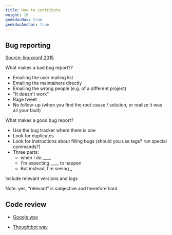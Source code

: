```yaml
---
title: How to contribute
weight: 10
geekdocNav: true
geekdocAnchor: true
---
```


## Bug reporting

[Source: linuxconf 2015](https://fr.slideshare.net/jpetazzo/how-to-contribute-to-large-open-source-projects-like-docker-linuxcon-2015)

What makes a bad bug report??

- Emailing the user mailing list
- Emailing the maintainers directly
- Emailing the wrong people (e.g. of a different project)
- "It doesn't work"
- Rage tweet
- No follow-up (when you find the root cause / solution, or realize it was all your fault)

What makes a good bug report?

- Use the bug tracker where there is one
- Look for duplicates
- Look for instructions about filling bugs (should you use tags? run special commands?)
- Three parts:
  - when I do ____
  - I'm expecting ____ to happen
  - But instead, I'm seeing _

Include relevant versions and logs

Note: yes, “relevant” is subjective and therefore hard

## Code review

- [Google way](https://google.github.io/eng-practices/review/reviewer/)

- [Thoughtbot way](https://github.com/thoughtbot/guides/tree/main/code-review)